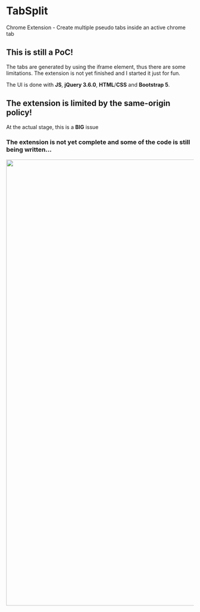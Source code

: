 # TabSplit
Chrome Extension - Create multiple pseudo tabs inside an active chrome tab
## This is still a PoC!
The tabs are generated by using the iframe element, thus there are some limitations.
The extension is not yet finished and I started it just for fun.

The UI is done with **JS**, **jQuery 3.6.0**, **HTML**/**CSS** and **Bootstrap 5**.
## The extension is limited by the same-origin policy!
At the actual stage, this is a **BIG** issue
### The extension is not yet complete and some of the code is still being written...

<img src="https://github.com/Xxshark888xX/TabSplit/blob/main/TabSplit%20Preview.gif?raw=true" width="1200px">
